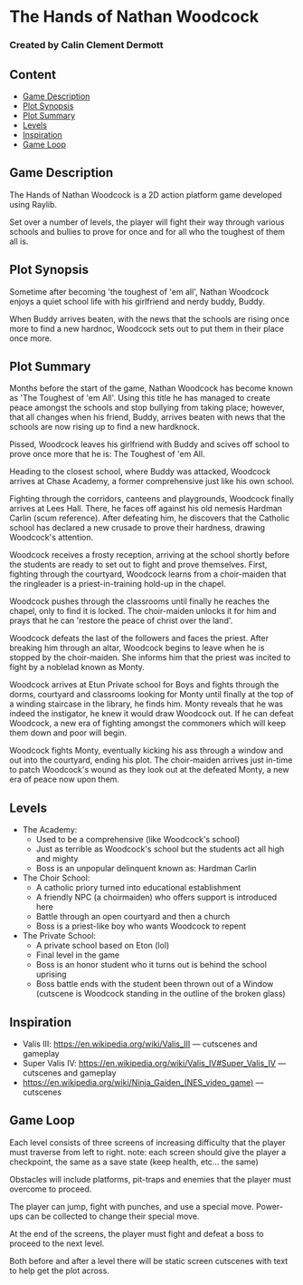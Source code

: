 # The Hands of Nathan Woodcock

### Created by Calin Clement Dermott

## Content

- [Game Description](#game-description)
- [Plot Synopsis](#plot-synopsis)
- [Plot Summary](#plot-summary)
- [Levels](#levels)
- [Inspiration](#inspiration)
- [Game Loop](#game-loop)

## Game Description

The Hands of Nathan Woodcock is a 2D action platform game developed using Raylib.

Set over a number of levels, the player will fight their way through various schools and bullies
to prove for once and for all who the toughest of them all is.

## Plot Synopsis
Sometime after becoming 'the toughest of 'em all', Nathan Woodcock enjoys a quiet school life with his girlfriend
and nerdy buddy, Buddy.

When Buddy arrives beaten, with the news that the schools are rising once more to find a new hardnoc, Woodcock sets out
to put them in their place once more.

## Plot Summary

Months before the start of the game, Nathan Woodcock has become known as 'The Toughest of 'em All'. Using this title
he has managed to create peace amongst the schools and stop bullying from taking place; however, that all changes when his
friend, Buddy, arrives beaten with news that the schools are now rising up to find a new hardknock.

Pissed, Woodcock leaves his girlfriend with Buddy and scives off school to prove once more that he is: The Toughest of 'em All.

Heading to the closest school, where Buddy was attacked, Woodcock arrives at Chase Academy, a former comprehensive just like his own school.

Fighting through the corridors, canteens and playgrounds, Woodcock finally arrives at Lees Hall. There, he faces off against his old nemesis
Hardman Carlin (scum reference). After defeating him, he discovers that the Catholic school has declared a new crusade to prove their hardness,
drawing Woodcock's attention.

Woodcock receives a frosty reception, arriving at the school shortly before the students are ready to set out to fight and prove themselves.
First, fighting through the courtyard, Woodcock learns from a choir-maiden that the ringleader is a priest-in-training hold-up in the chapel.

Woodcock pushes through the classrooms until finally he reaches the chapel, only to find it is locked. The choir-maiden unlocks it for him
and prays that he can 'restore the peace of christ over the land'.

Woodcock defeats the last of the followers and faces the priest. After breaking him through an altar, Woodcock begins to leave when he is
stopped by the choir-maiden. She informs him that the priest was incited to fight by a noblelad known as Monty.

Woodcock arrives at Etun Private school for Boys and fights through the dorms, courtyard and classrooms looking for Monty until finally
at the top of a winding staircase in the library, he finds him. Monty reveals that he was indeed the instigator, he knew it would draw Woodcock
out. If he can defeat Woodcock, a new era of fighting amongst the commoners which will keep them down and poor will begin.

Woodcock fights Monty, eventually kicking his ass through a window and out into the courtyard, ending his plot.
The choir-maiden arrives just in-time to patch Woodcock's wound as they look out at the defeated Monty, a new era of peace now upon them.

## Levels
- The Academy:
	- Used to be a comprehensive (like Woodcock's school)
	- Just as terrible as Woodcock's school but the students act all high and mighty
	- Boss is an unpopular delinquent known as: Hardman Carlin
- The Choir School:
	- A catholic priory turned into educational establishment
	- A friendly NPC (a choirmaiden) who offers support is introduced here
	- Battle through an open courtyard and then a church
	- Boss is a priest-like boy who wants Woodcock to repent
- The Private School:
	- A private school based on Eton (lol)
	- Final level in the game
	- Boss is an honor student who it turns out is behind the school uprising
	- Boss battle ends with the student been thrown out of a Window (cutscene is Woodcock standing in the outline of the broken glass)

## Inspiration

- Valis III: https://en.wikipedia.org/wiki/Valis_III — cutscenes and gameplay
- Super Valis IV: https://en.wikipedia.org/wiki/Valis_IV#Super_Valis_IV — cutscenes and gameplay
- https://en.wikipedia.org/wiki/Ninja_Gaiden_(NES_video_game) — cutscenes

## Game Loop

Each level consists of three screens of increasing difficulty that the player must traverse from left to right.
note: each screen should give the player a checkpoint, the same as a save state (keep health, etc... the same)

Obstacles will include platforms, pit-traps and enemies that the player must overcome to proceed.

The player can jump, fight with punches, and use a special move. Power-ups can be collected to change their special move.

At the end of the screens, the player must fight and defeat a boss to proceed to the next level.

Both before and after a level there will be static screen cutscenes with text to help get the plot across.


